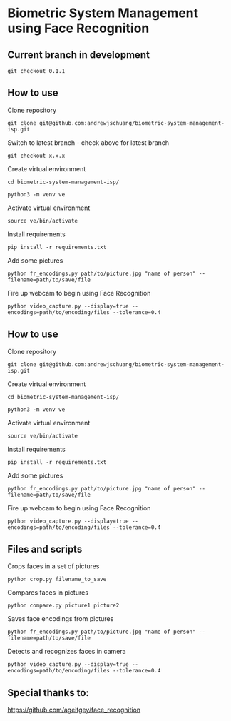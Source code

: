 # Biometric System Management using Face Recognition

## Current branch in development

`git checkout 0.1.1`

## How to use

Clone repository

`git clone git@github.com:andrewjschuang/biometric-system-management-isp.git`

Switch to latest branch - check above for latest branch

`git checkout x.x.x`

Create virtual environment

`cd biometric-system-management-isp/`

`python3 -m venv ve`

Activate virtual environment

`source ve/bin/activate`

Install requirements

`pip install -r requirements.txt`

Add some pictures

`python fr_encodings.py path/to/picture.jpg "name of person" --filename=path/to/save/file`

Fire up webcam to begin using Face Recognition

`python video_capture.py --display=true --encodings=path/to/encoding/files --tolerance=0.4`

## How to use

Clone repository

`git clone git@github.com:andrewjschuang/biometric-system-management-isp.git`

Create virtual environment

`cd biometric-system-management-isp/`

`python3 -m venv ve`

Activate virtual environment

`source ve/bin/activate`

Install requirements

`pip install -r requirements.txt`

Add some pictures

`python fr_encodings.py path/to/picture.jpg "name of person" --filename=path/to/save/file`

Fire up webcam to begin using Face Recognition

`python video_capture.py --display=true --encodings=path/to/encoding/files --tolerance=0.4`

## Files and scripts

Crops faces in a set of pictures

`python crop.py filename_to_save`

Compares faces in pictures

`python compare.py picture1 picture2`

Saves face encodings from pictures

`python fr_encodings.py path/to/picture.jpg "name of person" --filename=path/to/save/file`

Detects and recognizes faces in camera

`python video_capture.py --display=true --encodings=path/to/encoding/files --tolerance=0.4`

## Special thanks to:

https://github.com/ageitgey/face_recognition